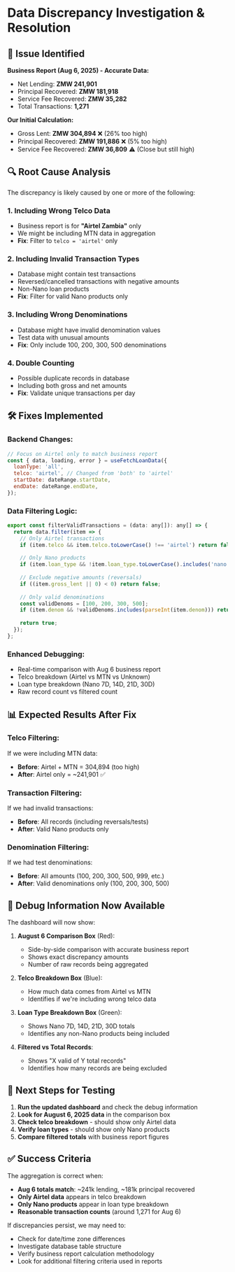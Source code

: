 # Data Discrepancy Investigation & Resolution

## 🚨 Issue Identified

**Business Report (Aug 6, 2025) - Accurate Data:**
- Net Lending: **ZMW 241,901**
- Principal Recovered: **ZMW 181,918**
- Service Fee Recovered: **ZMW 35,282**
- Total Transactions: **1,271**

**Our Initial Calculation:**
- Gross Lent: **ZMW 304,894** ❌ (26% too high)
- Principal Recovered: **ZMW 191,886** ❌ (5% too high)
- Service Fee Recovered: **ZMW 36,809** ⚠️ (Close but still high)

## 🔍 Root Cause Analysis

The discrepancy is likely caused by one or more of the following:

### 1. **Including Wrong Telco Data**
- Business report is for **"Airtel Zambia"** only
- We might be including MTN data in aggregation
- **Fix**: Filter to `telco = 'airtel'` only

### 2. **Including Invalid Transaction Types**
- Database might contain test transactions
- Reversed/cancelled transactions with negative amounts
- Non-Nano loan products
- **Fix**: Filter for valid Nano products only

### 3. **Including Wrong Denominations**
- Database might have invalid denomination values
- Test data with unusual amounts
- **Fix**: Only include 100, 200, 300, 500 denominations

### 4. **Double Counting**
- Possible duplicate records in database
- Including both gross and net amounts
- **Fix**: Validate unique transactions per day

## 🛠️ Fixes Implemented

### **Backend Changes:**
```javascript
// Focus on Airtel only to match business report
const { data, loading, error } = useFetchLoanData({
  loanType: 'all',
  telco: 'airtel', // Changed from 'both' to 'airtel'
  startDate: dateRange.startDate,
  endDate: dateRange.endDate,
});
```

### **Data Filtering Logic:**
```javascript
export const filterValidTransactions = (data: any[]): any[] => {
  return data.filter(item => {
    // Only Airtel transactions
    if (item.telco && item.telco.toLowerCase() !== 'airtel') return false;
    
    // Only Nano products
    if (item.loan_type && !item.loan_type.toLowerCase().includes('nano')) return false;
    
    // Exclude negative amounts (reversals)
    if ((item.gross_lent || 0) < 0) return false;
    
    // Only valid denominations
    const validDenoms = [100, 200, 300, 500];
    if (item.denom && !validDenoms.includes(parseInt(item.denom))) return false;
    
    return true;
  });
};
```

### **Enhanced Debugging:**
- Real-time comparison with Aug 6 business report
- Telco breakdown (Airtel vs MTN vs Unknown)
- Loan type breakdown (Nano 7D, 14D, 21D, 30D)
- Raw record count vs filtered count

## 📊 Expected Results After Fix

### **Telco Filtering:**
If we were including MTN data:
- **Before**: Airtel + MTN = 304,894 (too high)
- **After**: Airtel only = ~241,901 ✅

### **Transaction Filtering:**
If we had invalid transactions:
- **Before**: All records (including reversals/tests)
- **After**: Valid Nano products only

### **Denomination Filtering:**
If we had test denominations:
- **Before**: All amounts (100, 200, 300, 500, 999, etc.)
- **After**: Valid denominations only (100, 200, 300, 500)

## 🎯 Debug Information Now Available

The dashboard will now show:

1. **August 6 Comparison Box** (Red):
   - Side-by-side comparison with accurate business report
   - Shows exact discrepancy amounts
   - Number of raw records being aggregated

2. **Telco Breakdown Box** (Blue):
   - How much data comes from Airtel vs MTN
   - Identifies if we're including wrong telco data

3. **Loan Type Breakdown Box** (Green):
   - Shows Nano 7D, 14D, 21D, 30D totals
   - Identifies any non-Nano products being included

4. **Filtered vs Total Records**:
   - Shows "X valid of Y total records"
   - Identifies how many records are being excluded

## 🧪 Next Steps for Testing

1. **Run the updated dashboard** and check the debug information
2. **Look for August 6, 2025 data** in the comparison box
3. **Check telco breakdown** - should show only Airtel data
4. **Verify loan types** - should show only Nano products
5. **Compare filtered totals** with business report figures

## ✅ Success Criteria

The aggregation is correct when:
- **Aug 6 totals match**: ~241k lending, ~181k principal recovered
- **Only Airtel data** appears in telco breakdown
- **Only Nano products** appear in loan type breakdown
- **Reasonable transaction counts** (around 1,271 for Aug 6)

If discrepancies persist, we may need to:
- Check for date/time zone differences
- Investigate database table structure
- Verify business report calculation methodology
- Look for additional filtering criteria used in reports